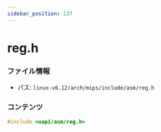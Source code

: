 ```yaml
---
sidebar_position: 137
---
```

# reg.h

### ファイル情報

- パス: `linux-v6.12/arch/mips/include/asm/reg.h`

### コンテンツ

```h
#include <uapi/asm/reg.h>

```
